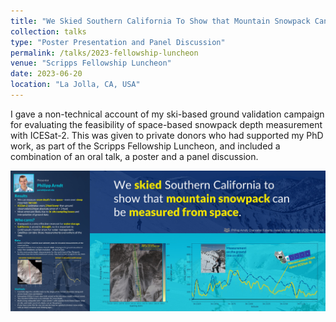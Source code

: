 ```yaml
---
title: "We Skied Southern California To Show that Mountain Snowpack Can Be Measured from Space."
collection: talks
type: "Poster Presentation and Panel Discussion"
permalink: /talks/2023-fellowship-luncheon
venue: "Scripps Fellowship Luncheon"
date: 2023-06-20
location: "La Jolla, CA, USA"
---
```


I gave a non-technical account of my ski-based ground validation campaign for evaluating the feasibility of space-based snowpack depth measurement with ICESat-2. This was given to private donors who had supported my PhD work, as part of the Scripps Fellowship Luncheon, and included a combination of an oral talk, a poster and a panel discussion.

![an image of the poster I presented](/images/talks/2023-fellowship.jpg)
